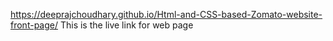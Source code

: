  https://deeprajchoudhary.github.io/Html-and-CSS-based-Zomato-website-front-page/
 This is the live link for web page
 
